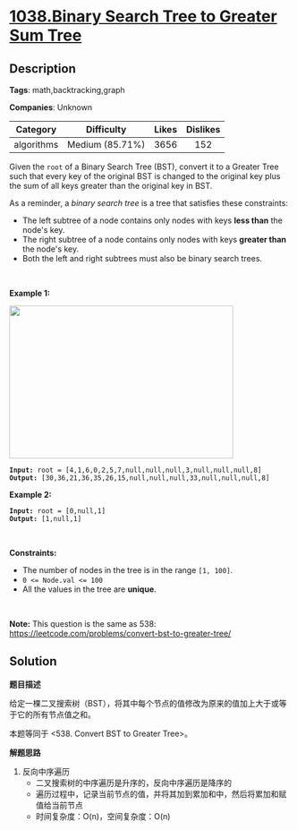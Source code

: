 # [1038.Binary Search Tree to Greater Sum Tree](https://leetcode.com/problems/binary-search-tree-to-greater-sum-tree/description/)

## Description

**Tags**: math,backtracking,graph

**Companies**: Unknown

|  Category  |   Difficulty    | Likes | Dislikes |
| :--------: | :-------------: | :---: | :------: |
| algorithms | Medium (85.71%) | 3656  |   152    |

<p>Given the <code>root</code> of a Binary Search Tree (BST), convert it to a Greater Tree such that every key of the original BST is changed to the original key plus the sum of all keys greater than the original key in BST.</p>
<p>As a reminder, a <em>binary search tree</em> is a tree that satisfies these constraints:</p>
<ul>
  <li>The left subtree of a node contains only nodes with keys <strong>less than</strong> the node&#39;s key.</li>
  <li>The right subtree of a node contains only nodes with keys <strong>greater than</strong> the node&#39;s key.</li>
  <li>Both the left and right subtrees must also be binary search trees.</li>
</ul>
<p>&nbsp;</p>
<p><strong class="example">Example 1:</strong></p>
<img alt="" src="https://assets.leetcode.com/uploads/2019/05/02/tree.png" style="width: 400px; height: 273px;" />
<pre><code><strong>Input:</strong> root = [4,1,6,0,2,5,7,null,null,null,3,null,null,null,8]
<strong>Output:</strong> [30,36,21,36,35,26,15,null,null,null,33,null,null,null,8]</code></pre>
<p><strong class="example">Example 2:</strong></p>
<pre><code><strong>Input:</strong> root = [0,null,1]
<strong>Output:</strong> [1,null,1]</code></pre>
<p>&nbsp;</p>
<p><strong>Constraints:</strong></p>
<ul>
  <li>The number of nodes in the tree is in the range <code>[1, 100]</code>.</li>
  <li><code>0 &lt;= Node.val &lt;= 100</code></li>
  <li>All the values in the tree are <strong>unique</strong>.</li>
</ul>
<p>&nbsp;</p>
<p><strong>Note:</strong> This question is the same as 538: <a href="https://leetcode.com/problems/convert-bst-to-greater-tree/" target="_blank">https://leetcode.com/problems/convert-bst-to-greater-tree/</a></p>

## Solution

**题目描述**

给定一棵二叉搜索树（BST），将其中每个节点的值修改为原来的值加上大于或等于它的所有节点值之和。

本题等同于 <538. Convert BST to Greater Tree>。

**解题思路**

1. 反向中序遍历
   - 二叉搜索树的中序遍历是升序的，反向中序遍历是降序的
   - 遍历过程中，记录当前节点的值，并将其加到累加和中，然后将累加和赋值给当前节点
   - 时间复杂度：O(n)，空间复杂度：O(n)
